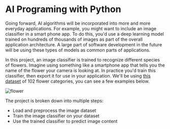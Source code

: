 # AI Programing with Python
 
 
Going forward, AI algorithms will be incorporated into more and more everyday applications. For example, you might want to include an image classifier in a smart phone app. To do this, you'd use a deep learning model trained on hundreds of thousands of images as part of the overall application architecture. A large part of software development in the future will be using these types of models as common parts of applications. 

In this project, an image classifier is trained to recognize different species of flowers. Imagine using something like a smartphone app that tells you the name of the flower your camera is looking at. In practice you'd train this classifier, then export it for use in your application. We'll be using [this dataset](http://www.robots.ox.ac.uk/~vgg/data/flowers/102/index.html) of 102 flower categories, you can see a few examples below. 

![flower](https://github.com/Suleman-Zack/Project-3-Image-Classification/assets/63692930/9b7925bd-4584-4c27-973c-9ae7399520cd)



The project is broken down into multiple steps:

* Load and preprocess the image dataset
* Train the image classifier on your dataset
* Use the trained classifier to predict image content
